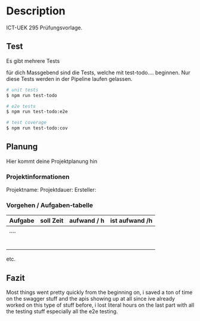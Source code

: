 # Description

ICT-UEK 295 Prüfungsvorlage.

## Test

Es gibt mehrere Tests

für dich Massgebend sind die Tests, welche mit test-todo.... beginnen. Nur diese Tests werden in der Pipeline laufen gelassen.

```bash
# unit tests
$ npm run test-todo

# e2e tests
$ npm run test-todo:e2e

# test coverage
$ npm run test-todo:cov
```

## Planung

Hier kommt deine Projektplanung hin

### Projektinformationen
Projektname: 
Projektdauer: 
Ersteller: 

### Vorgehen / Aufgaben-tabelle

| Aufgabe | soll Zeit | aufwand / h  | ist aufwand /h |
|-------|------------|--------------|----------------|
| ....  |            |              |                |
|       |            |              |                |
|       |            |              |                |
|       |            |              |                |
|       |            |              |                |
|       |            |              |                |
|       |            |              |                |
etc.

## Fazit
Most things went pretty quickly from the beginning on, i saved a ton of time on the swagger stuff and the apis showing up at all since ive already worked on this type of stuff before, i lost literal hours on the last part with all the testing stuff especially all the e2e testing.

